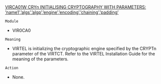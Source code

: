 [VIRCA01W CRYn INITIALISING CRYPTOGRAPHY WITH PARAMETERS: ’name1’,’algs’,’algp’,’engine’,’encoding’,’chaining’,’padding’](https://virtel.readthedocs.io/en/latest/manuals/virtel/Virtel459MG/messages.html?highlight=VIRCA01W#VIRCA01W)

`Module`
- VIR0CA0

`Meaning`
- VIRTEL is initializing the cryptographic engine specified by the CRYPTn parameter of the VIRTCT. Refer to the VIRTEL Installation Guide for the meaning of the parameters.

`Action`
- None.

